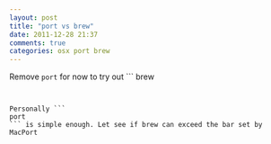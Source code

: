 ```yaml
---
layout: post
title: "port vs brew"
date: 2011-12-28 21:37
comments: true
categories: osx port brew
---
```


Remove ```
 port
``` for now to try out ```
brew
```


Personally ```
port
``` is simple enough. Let see if brew can exceed the bar set by MacPort

